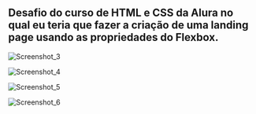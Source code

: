 ## Desafio do curso de HTML e CSS da Alura no qual eu teria que fazer a criação de uma landing page usando as propriedades do Flexbox.

![Screenshot_3](https://github.com/messiaspichaujr/7DaysOfCode/assets/125512149/f1649e2d-c4e3-492d-a79d-77a942ca4d2f)

![Screenshot_4](https://github.com/messiaspichaujr/7DaysOfCode/assets/125512149/40062afa-c532-4fb8-82e4-d9cf9b12e8bb)

![Screenshot_5](https://github.com/messiaspichaujr/7DaysOfCode/assets/125512149/bc1411e4-8603-4a85-8edd-2e5e6f36dc4d)

![Screenshot_6](https://github.com/messiaspichaujr/7DaysOfCode/assets/125512149/5a631f4b-34de-4550-8231-56b3dd94b209)

